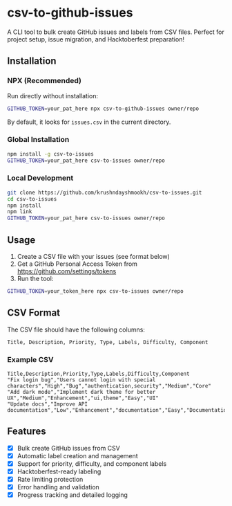 # csv-to-github-issues

A CLI tool to bulk create GitHub issues and labels from CSV files. Perfect for project setup, issue migration, and Hacktoberfest preparation!

## Installation

### NPX (Recommended)

Run directly without installation:

```bash
GITHUB_TOKEN=your_pat_here npx csv-to-github-issues owner/repo
```

By default, it looks for `issues.csv` in the current directory.

### Global Installation

```bash
npm install -g csv-to-issues
GITHUB_TOKEN=your_pat_here csv-to-issues owner/repo
```

### Local Development

```bash
git clone https://github.com/krushndayshmookh/csv-to-issues.git
cd csv-to-issues
npm install
npm link
GITHUB_TOKEN=your_pat_here csv-to-issues owner/repo
```

## Usage

1. Create a CSV file with your issues (see format below)
2. Get a GitHub Personal Access Token from <https://github.com/settings/tokens>
3. Run the tool:

```bash
GITHUB_TOKEN=your_token_here npx csv-to-issues owner/repo
```

## CSV Format

The CSV file should have the following columns:

```csv
Title, Description, Priority, Type, Labels, Difficulty, Component
```

### Example CSV

```csv
Title,Description,Priority,Type,Labels,Difficulty,Component
"Fix login bug","Users cannot login with special characters","High","Bug","authentication,security","Medium","Core"
"Add dark mode","Implement dark theme for better UX","Medium","Enhancement","ui,theme","Easy","UI"
"Update docs","Improve API documentation","Low","Enhancement","documentation","Easy","Documentation"
```

## Features

- [x] Bulk create GitHub issues from CSV
- [x] Automatic label creation and management
- [x] Support for priority, difficulty, and component labels
- [x] Hacktoberfest-ready labeling
- [x] Rate limiting protection
- [x] Error handling and validation
- [x] Progress tracking and detailed logging
